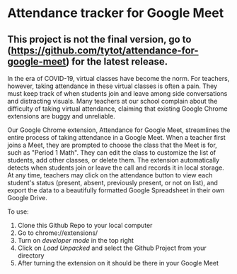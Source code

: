 # Attendance tracker for Google Meet 

## This project is not the final version, go to (https://github.com/tytot/attendance-for-google-meet) for the latest release.

In the era of COVID-19, virtual classes have become the norm. For teachers, however, taking attendance in these virtual classes is often a pain. They must keep track of when students join and leave among side conversations and distracting visuals. Many teachers at our school complain about the difficulty of taking virtual attendance, claiming that existing Google Chrome extensions are buggy and unreliable.

Our Google Chrome extension, Attendance for Google Meet, streamlines the entire process of taking attendance in a Google Meet. When a teacher first joins a Meet, they are prompted to choose the class that the Meet is for, such as "Period 1 Math". They can edit the class to customize the list of students, add other classes, or delete them. The extension automatically detects when students join or leave the call and records it in local storage. At any time, teachers may click on the attendance button to view each student's status (present, absent, previously present, or not on list), and export the data to a beautifully formatted Google Spreadsheet in their own Google Drive.

To use:

1) Clone this Github Repo to your local computer
2) Go to chrome://extensions/
3) Turn on *developer mode* in the top right
4) Click on *Load Unpacked* and select the Github Project from your directory
5) After turning the extension on it should be there in your Google Meet
